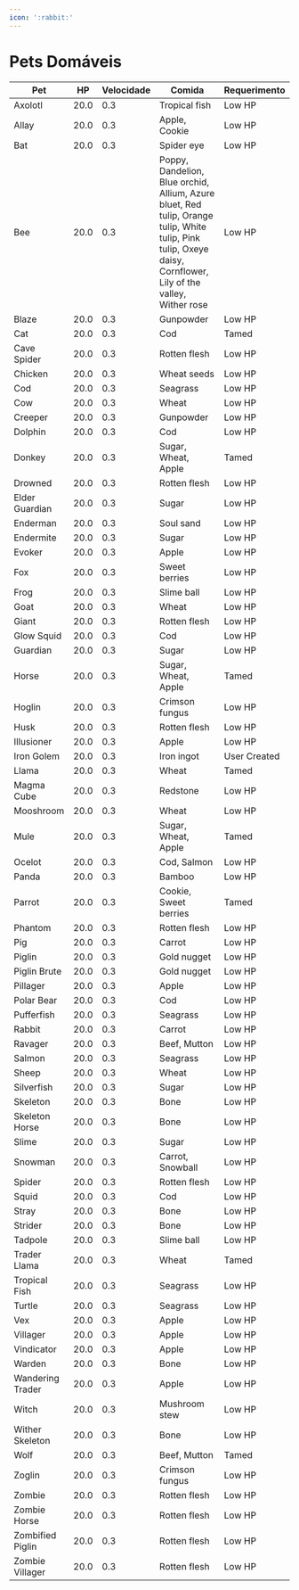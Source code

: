 ```yaml
--- 
icon: ':rabbit:' 
---
```


# Pets Domáveis

Pet | HP | Velocidade | Comida | Requerimento
--- | --- | --- | --- | ---
Axolotl | 20.0 | 0.3 | Tropical fish | Low HP 
Allay | 20.0 | 0.3 | Apple, Cookie | Low HP 
Bat | 20.0 | 0.3 | Spider eye | Low HP 
Bee | 20.0 | 0.3 | Poppy, Dandelion, Blue orchid, Allium, Azure bluet, Red tulip, Orange tulip, White tulip, Pink tulip, Oxeye daisy, Cornflower, Lily of the valley, Wither rose | Low HP 
Blaze | 20.0 | 0.3 | Gunpowder | Low HP 
Cat | 20.0 | 0.3 | Cod | Tamed 
Cave Spider | 20.0 | 0.3 | Rotten flesh | Low HP 
Chicken | 20.0 | 0.3 | Wheat seeds | Low HP 
Cod | 20.0 | 0.3 | Seagrass | Low HP 
Cow | 20.0 | 0.3 | Wheat | Low HP 
Creeper | 20.0 | 0.3 | Gunpowder | Low HP 
Dolphin | 20.0 | 0.3 | Cod | Low HP 
Donkey | 20.0 | 0.3 | Sugar, Wheat, Apple | Tamed 
Drowned | 20.0 | 0.3 | Rotten flesh | Low HP 
Elder Guardian | 20.0 | 0.3 | Sugar | Low HP 
Enderman | 20.0 | 0.3 | Soul sand | Low HP 
Endermite | 20.0 | 0.3 | Sugar | Low HP 
Evoker | 20.0 | 0.3 | Apple | Low HP 
Fox | 20.0 | 0.3 | Sweet berries | Low HP 
Frog | 20.0 | 0.3 | Slime ball | Low HP 
Goat | 20.0 | 0.3 | Wheat | Low HP 
Giant | 20.0 | 0.3 | Rotten flesh | Low HP 
Glow Squid | 20.0 | 0.3 | Cod | Low HP 
Guardian | 20.0 | 0.3 | Sugar | Low HP 
Horse | 20.0 | 0.3 | Sugar, Wheat, Apple | Tamed 
Hoglin | 20.0 | 0.3 | Crimson fungus | Low HP 
Husk | 20.0 | 0.3 | Rotten flesh | Low HP 
Illusioner | 20.0 | 0.3 | Apple | Low HP 
Iron Golem | 20.0 | 0.3 | Iron ingot | User Created 
Llama | 20.0 | 0.3 | Wheat | Tamed 
Magma Cube | 20.0 | 0.3 | Redstone | Low HP 
Mooshroom | 20.0 | 0.3 | Wheat | Low HP 
Mule | 20.0 | 0.3 | Sugar, Wheat, Apple | Tamed 
Ocelot | 20.0 | 0.3 | Cod, Salmon | Low HP 
Panda | 20.0 | 0.3 | Bamboo | Low HP 
Parrot | 20.0 | 0.3 | Cookie, Sweet berries | Tamed 
Phantom | 20.0 | 0.3 | Rotten flesh | Low HP 
Pig | 20.0 | 0.3 | Carrot | Low HP 
Piglin | 20.0 | 0.3 | Gold nugget | Low HP 
Piglin Brute | 20.0 | 0.3 | Gold nugget | Low HP 
Pillager | 20.0 | 0.3 | Apple | Low HP 
Polar Bear | 20.0 | 0.3 | Cod | Low HP 
Pufferfish | 20.0 | 0.3 | Seagrass | Low HP 
Rabbit | 20.0 | 0.3 | Carrot | Low HP 
Ravager | 20.0 | 0.3 | Beef, Mutton | Low HP 
Salmon | 20.0 | 0.3 | Seagrass | Low HP 
Sheep | 20.0 | 0.3 | Wheat | Low HP 
Silverfish | 20.0 | 0.3 | Sugar | Low HP 
Skeleton | 20.0 | 0.3 | Bone | Low HP 
Skeleton Horse | 20.0 | 0.3 | Bone | Low HP 
Slime | 20.0 | 0.3 | Sugar | Low HP 
Snowman | 20.0 | 0.3 | Carrot, Snowball | Low HP 
Spider | 20.0 | 0.3 | Rotten flesh | Low HP 
Squid | 20.0 | 0.3 | Cod | Low HP 
Stray | 20.0 | 0.3 | Bone | Low HP 
Strider | 20.0 | 0.3 | Bone | Low HP 
Tadpole | 20.0 | 0.3 | Slime ball | Low HP 
Trader Llama | 20.0 | 0.3 | Wheat | Tamed 
Tropical Fish | 20.0 | 0.3 | Seagrass | Low HP 
Turtle | 20.0 | 0.3 | Seagrass | Low HP 
Vex | 20.0 | 0.3 | Apple | Low HP 
Villager | 20.0 | 0.3 | Apple | Low HP 
Vindicator | 20.0 | 0.3 | Apple | Low HP 
Warden | 20.0 | 0.3 | Bone | Low HP 
Wandering Trader | 20.0 | 0.3 | Apple | Low HP 
Witch | 20.0 | 0.3 | Mushroom stew | Low HP 
Wither Skeleton | 20.0 | 0.3 | Bone | Low HP 
Wolf | 20.0 | 0.3 | Beef, Mutton | Tamed 
Zoglin | 20.0 | 0.3 | Crimson fungus | Low HP 
Zombie | 20.0 | 0.3 | Rotten flesh | Low HP 
Zombie Horse | 20.0 | 0.3 | Rotten flesh | Low HP 
Zombified Piglin | 20.0 | 0.3 | Rotten flesh | Low HP 
Zombie Villager | 20.0 | 0.3 | Rotten flesh | Low HP 
